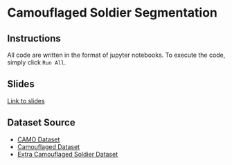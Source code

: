 # Camouflaged Soldier Segmentation

## Instructions
All code are written in the format of jupyter notebooks.
To execute the code, simply click `Run All`.

## Slides
[Link to slides](https://docs.google.com/presentation/d/1L4o4spB1q9UzXCi19oZAfnpgmPoOv2xyYzgB8myKCAs/edit#slide=id.gc6f73a04f_0_0)

## Dataset Source

* [CAMO Dataset](https://drive.google.com/drive/folders/1h-OqZdwkuPhBvGcVAwmh0f1NGqlH_4B6)
* [Camouflaged Dataset](https://github.com/xfflyer/Camouflaged-Data)
* [Extra Camouflaged Soldier Dataset](https://drive.google.com/open?id=1lTh84ED1wYeEwdjmDn9ONSeDX43S27RU)
